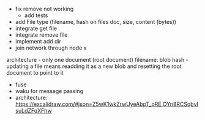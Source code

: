 - fix remove not working
    - add tests
- add File type (filename, hash on files doc, size, content (bytes))
- integrate get file
- integrate remove file
- implement add dir
- join network through node x


architecture
    - only one document (root document)
        filename: blob hash
    - updating a file means readding it as a new blob and resetting the root document to point to it


- fuse
- waku for message passing
- architecture: https://excalidraw.com/#json=Z5wK1wkZrwUyeAbpT_oRE,OYn8RCSqbvIsuLdZFqXFhw
